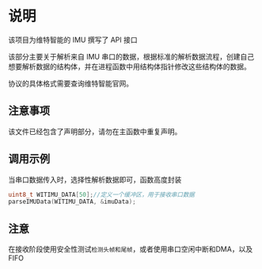 <!--
 * @Author: Ashington ashington258@proton.me
 * @Date: 2024-05-27 21:13:46
 * @LastEditors: Ashington ashington258@proton.me
 * @LastEditTime: 2024-08-01 11:49:55
 * @FilePath: \WIT_IMU\REDME.md
 * @Description: 请填写简介
 * 联系方式:921488837@qq.com
 * Copyright (c) 2024 by ${git_name_email}, All Rights Reserved. 
-->
# 说明

该项目为维特智能的 IMU 撰写了 API 接口

该部分主要关于解析来自 IMU 串口的数据，根据标准的解析数据流程，创建自己想要解析数据的结构体，并在进程函数中用结构体指针修改这些结构体的数据。

协议的具体格式需要查询维特智能官网。

## 注意事项

该文件已经包含了声明部分，请勿在主函数中重复声明。

## 调用示例

当串口数据传入时，选择性解析数据即可，函数高度封装

```C
uint8_t WITIMU_DATA[50];//定义一个缓冲区，用于接收串口数据
parseIMUData(WITIMU_DATA, &imuData);

```

## 注意

在接收阶段使用安全性测试`检测头帧和尾帧`，或者使用串口空闲中断和DMA，以及FIFO